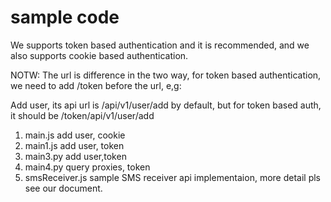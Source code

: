 # sample code
We supports token based authentication and it is recommended, and we also supports cookie based authentication.

NOTW: The url is difference in the two way, for token based authentication, we need to add /token before the url, e,g: 

Add user, its api url is /api/v1/user/add by default, but for token based auth, it should be /token/api/v1/user/add

1. main.js   add user,   cookie
2. main1.js   add user, token 
3. main3.py   add user,token 
4. main4.py  query proxies, token 
5. smsReceiver.js    sample SMS receiver api implementaion, more detail pls see our document.